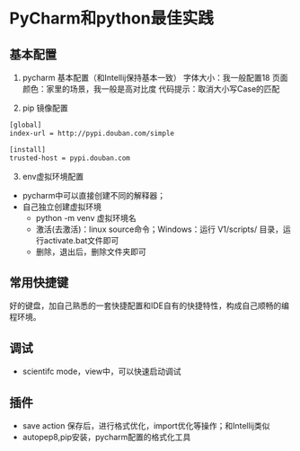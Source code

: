 # PyCharm和python最佳实践

## 基本配置
1. pycharm 基本配置（和Intellij保持基本一致）
字体大小：我一般配置18
页面颜色：家里的场景，我一般是高对比度
代码提示：取消大小写Case的匹配

2. pip 镜像配置
````xml
[global]
index-url = http://pypi.douban.com/simple

[install]
trusted-host = pypi.douban.com

````
3. env虚拟环境配置

- pycharm中可以直接创建不同的解释器；
- 自己独立创建虚拟环境
    - python -m venv 虚拟环境名
    - 激活(去激活)：linux source命令；Windows：运行 V1/scripts/ 目录，运行activate.bat文件即可
    - 删除，退出后，删除文件夹即可
## 常用快捷键
好的键盘，加自己熟悉的一套快捷配置和IDE自有的快捷特性，构成自己顺畅的编程环境。

## 调试
- scientifc mode，view中，可以快速启动调试
## 插件

- save action 保存后，进行格式优化，import优化等操作；和Intellij类似
- autopep8,pip安装，pycharm配置的格式化工具



